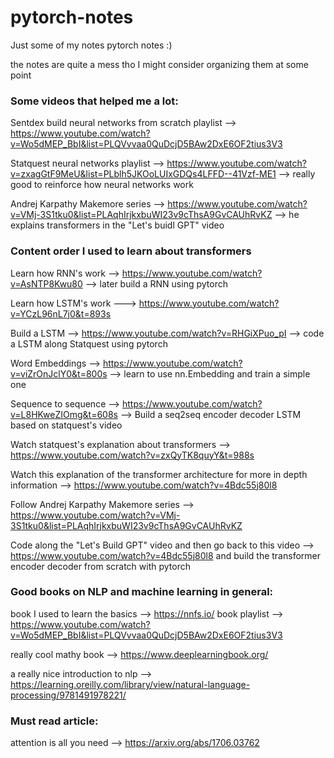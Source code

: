 # pytorch-notes
Just some of my notes pytorch notes :)

the notes are quite a mess tho
I might consider organizing them at some point


### Some videos that helped me a lot:

Sentdex build neural networks from scratch playlist --> https://www.youtube.com/watch?v=Wo5dMEP_BbI&list=PLQVvvaa0QuDcjD5BAw2DxE6OF2tius3V3

Statquest neural networks playlist --> https://www.youtube.com/watch?v=zxagGtF9MeU&list=PLblh5JKOoLUIxGDQs4LFFD--41Vzf-ME1 --> really good to reinforce how neural networks work

Andrej Karpathy Makemore series --> https://www.youtube.com/watch?v=VMj-3S1tku0&list=PLAqhIrjkxbuWI23v9cThsA9GvCAUhRvKZ --> he explains transformers in the "Let's buidl GPT" video


### Content order I used to learn about transformers

Learn how RNN's work --> https://www.youtube.com/watch?v=AsNTP8Kwu80 --> later build a RNN using pytorch

Learn how LSTM's work ---> https://www.youtube.com/watch?v=YCzL96nL7j0&t=893s

Build a LSTM --> https://www.youtube.com/watch?v=RHGiXPuo_pI --> code a LSTM along Statquest using pytorch

Word Embeddings --> https://www.youtube.com/watch?v=viZrOnJclY0&t=800s --> learn to use nn.Embedding and train a simple one

Sequence to sequence --> https://www.youtube.com/watch?v=L8HKweZIOmg&t=608s --> Build a seq2seq encoder decoder LSTM based on statquest's video



Watch statquest's explanation about transformers --> https://www.youtube.com/watch?v=zxQyTK8quyY&t=988s

Watch this explanation of the transformer architecture for more in depth information --> https://www.youtube.com/watch?v=4Bdc55j80l8

Follow Andrej Karpathy Makemore series --> https://www.youtube.com/watch?v=VMj-3S1tku0&list=PLAqhIrjkxbuWI23v9cThsA9GvCAUhRvKZ

Code along the "Let's Build GPT" video and then go back to this video --> https://www.youtube.com/watch?v=4Bdc55j80l8 and build the transformer encoder decoder from scratch with pytorch



### Good books on NLP and machine learning in general:

book I used to learn the basics --> https://nnfs.io/ book playlist --> https://www.youtube.com/watch?v=Wo5dMEP_BbI&list=PLQVvvaa0QuDcjD5BAw2DxE6OF2tius3V3


really cool mathy book --> https://www.deeplearningbook.org/


a really nice introduction to nlp --> https://learning.oreilly.com/library/view/natural-language-processing/9781491978221/


### Must read article:
attention is all you need --> https://arxiv.org/abs/1706.03762
